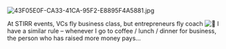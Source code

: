 ![43F05E0F-CA33-41CA-95F2-E8895F4A5881.jpg](https://i0.wp.com/nav.al/wp-content/uploads/2009/10/43f05e0f-ca33-41ca-95f2-e8895f4a5881.jpg?resize=500%2C128)

At STIRR events, VCs fly business class, but entrepreneurs fly coach ![🙂](https://s.w.org/images/core/emoji/13.1.0/svg/1f642.svg) I have a similar rule – whenever I go to coffee / lunch / dinner for business, the person who has raised more money pays…